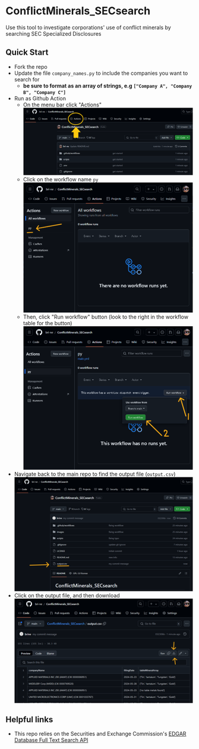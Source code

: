 # ConflictMinerals_SECsearch
Use this tool to investigate corporations' use of conflict minerals by searching SEC Specialized Disclosures 

## Quick Start

* Fork the repo
* Update the file `company_names.py` to include the companies you want to search for
  * **be sure to format as an array of strings, e.g `["Company A", "Company B", "Company C"]`**
* Run as Github Action
  * On the menu bar click "Actions" 
    ![screenshot showing the menu bar, with the actions button circled](images/ss_1.PNG)
  * Click on the workflow name `py`
    ![screenshot showing workflowname](images/ss_2.PNG)
  * Then, click "Run workflow" button (look to the right in the workflow table for the button)
    ![screenshot showing run workflow button](images/ss_3.PNG)
* Navigate back to the main repo to find the output file (`output.csv`)
  ![screenshot showing repo with output file circled](images/ss_4.PNG)
* Click on the output file, and then download
  ![screenshot showing file download button](images/ss_5.PNG)

## Helpful links 

* This repo relies on the Securities and Exchange Commission's [EDGAR Database Full Text Search API](https://sec-api.io/docs/full-text-search-api)
